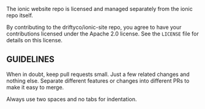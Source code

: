 The ionic website repo is licensed and managed separately from the ionic repo itself.

By contributing to the driftyco/ionic-site repo, you agree to have your contributions licensed under the Apache 2.0 license. See the `LICENSE` file for details on this license.

## GUIDELINES

When in doubt, keep pull requests small. Just a few related changes and nothing else. Separate different features or changes into different PRs to make it easy to merge.

Always use two spaces and no tabs for indentation.
